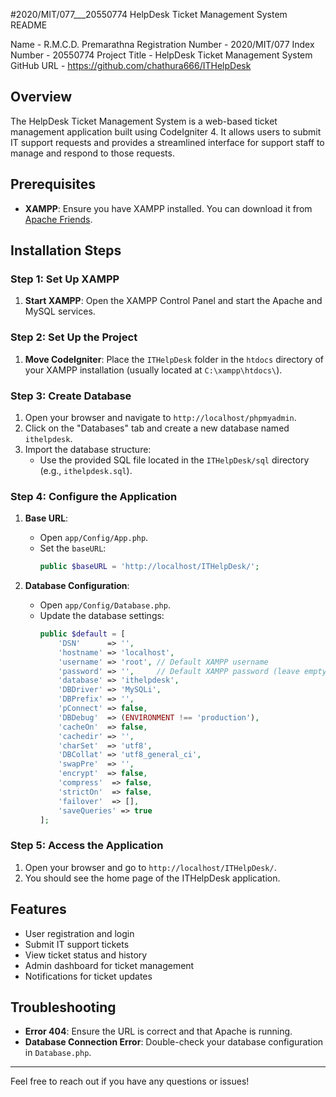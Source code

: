 #2020/MIT/077___20550774 HelpDesk Ticket Management System README

Name - R.M.C.D. Premarathna
Registration Number - 2020/MIT/077
Index Number - 20550774
Project Title - HelpDesk Ticket Management System
GitHub URL - https://github.com/chathura666/ITHelpDesk


## Overview
The HelpDesk Ticket Management System is a web-based ticket management application built using CodeIgniter 4. It allows users to submit IT support requests and provides a streamlined interface for support staff to manage and respond to those requests.

## Prerequisites

- **XAMPP**: Ensure you have XAMPP installed. You can download it from [Apache Friends](https://www.apachefriends.org/index.html).

## Installation Steps

### Step 1: Set Up XAMPP

1. **Start XAMPP**: Open the XAMPP Control Panel and start the Apache and MySQL services.

### Step 2: Set Up the Project

1. **Move CodeIgniter**: Place the `ITHelpDesk` folder in the `htdocs` directory of your XAMPP installation (usually located at `C:\xampp\htdocs\`).

### Step 3: Create Database

1. Open your browser and navigate to `http://localhost/phpmyadmin`.
2. Click on the "Databases" tab and create a new database named `ithelpdesk`.
3. Import the database structure:
   - Use the provided SQL file located in the `ITHelpDesk/sql` directory (e.g., `ithelpdesk.sql`).

### Step 4: Configure the Application

1. **Base URL**:
   - Open `app/Config/App.php`.
   - Set the `baseURL`:
     ```php
     public $baseURL = 'http://localhost/ITHelpDesk/';
     ```

2. **Database Configuration**:
   - Open `app/Config/Database.php`.
   - Update the database settings:
     ```php
     public $default = [
         'DSN'      => '',
         'hostname' => 'localhost',
         'username' => 'root', // Default XAMPP username
         'password' => '',     // Default XAMPP password (leave empty)
         'database' => 'ithelpdesk',
         'DBDriver' => 'MySQLi',
         'DBPrefix' => '',
         'pConnect' => false,
         'DBDebug'  => (ENVIRONMENT !== 'production'),
         'cacheOn'  => false,
         'cachedir' => '',
         'charSet'  => 'utf8',
         'DBCollat' => 'utf8_general_ci',
         'swapPre'  => '',
         'encrypt'  => false,
         'compress'  => false,
         'strictOn'  => false,
         'failover'  => [],
         'saveQueries' => true
     ];
     ```



### Step 5: Access the Application

1. Open your browser and go to `http://localhost/ITHelpDesk/`.
2. You should see the home page of the ITHelpDesk application.

## Features

- User registration and login
- Submit IT support tickets
- View ticket status and history
- Admin dashboard for ticket management
- Notifications for ticket updates

## Troubleshooting

- **Error 404**: Ensure the URL is correct and that Apache is running.
- **Database Connection Error**: Double-check your database configuration in `Database.php`.

---

Feel free to reach out if you have any questions or issues!
